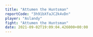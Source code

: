 ```yaml
---
title: "Attumen the Huntsman"
reportCode: "3h91bXfaJC2k4vDn"
player: "Aslandy"
fight: "Attumen the Huntsman"
date: 2021-09-02T19:09:04.426000+00:00
---
```

